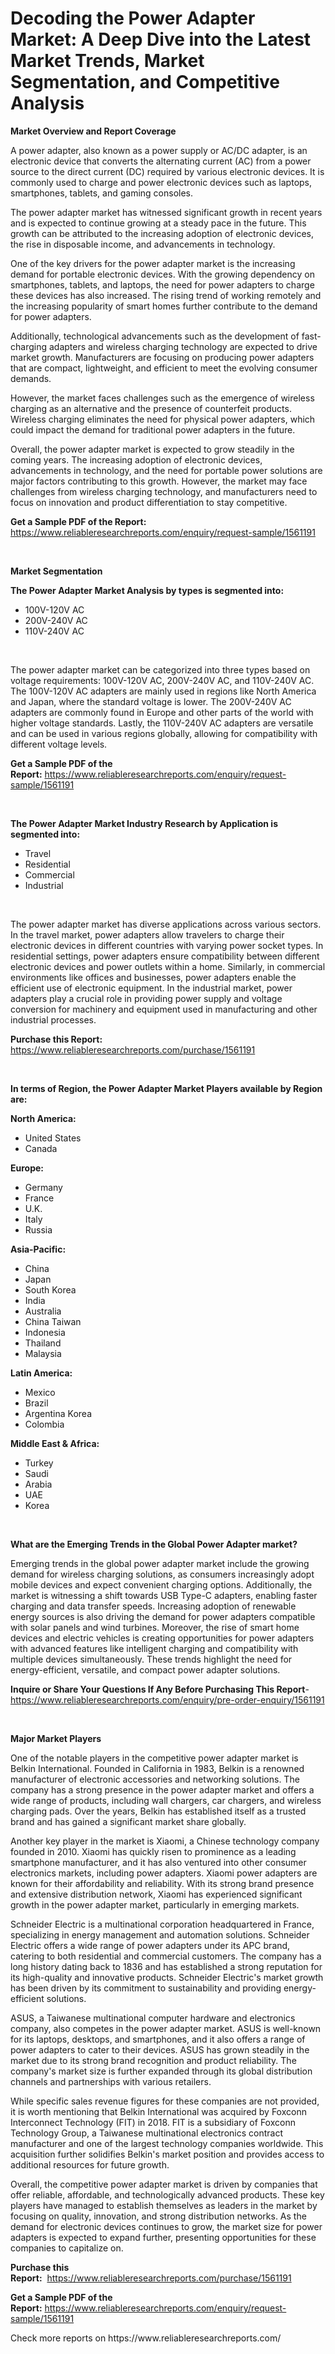 <p><h1>Decoding the Power Adapter Market: A Deep Dive into the Latest Market Trends, Market Segmentation, and Competitive Analysis</h1></p><p><strong>Market Overview and Report Coverage</strong></p>
<p><p>A power adapter, also known as a power supply or AC/DC adapter, is an electronic device that converts the alternating current (AC) from a power source to the direct current (DC) required by various electronic devices. It is commonly used to charge and power electronic devices such as laptops, smartphones, tablets, and gaming consoles.</p><p>The power adapter market has witnessed significant growth in recent years and is expected to continue growing at a steady pace in the future. This growth can be attributed to the increasing adoption of electronic devices, the rise in disposable income, and advancements in technology.</p><p>One of the key drivers for the power adapter market is the increasing demand for portable electronic devices. With the growing dependency on smartphones, tablets, and laptops, the need for power adapters to charge these devices has also increased. The rising trend of working remotely and the increasing popularity of smart homes further contribute to the demand for power adapters.</p><p>Additionally, technological advancements such as the development of fast-charging adapters and wireless charging technology are expected to drive market growth. Manufacturers are focusing on producing power adapters that are compact, lightweight, and efficient to meet the evolving consumer demands.</p><p>However, the market faces challenges such as the emergence of wireless charging as an alternative and the presence of counterfeit products. Wireless charging eliminates the need for physical power adapters, which could impact the demand for traditional power adapters in the future.</p><p>Overall, the power adapter market is expected to grow steadily in the coming years. The increasing adoption of electronic devices, advancements in technology, and the need for portable power solutions are major factors contributing to this growth. However, the market may face challenges from wireless charging technology, and manufacturers need to focus on innovation and product differentiation to stay competitive.</p></p>
<p><strong>Get a Sample PDF of the Report:</strong> <a href="https://www.reliableresearchreports.com/enquiry/request-sample/1561191">https://www.reliableresearchreports.com/enquiry/request-sample/1561191</a></p>
<p>&nbsp;</p>
<p><strong>Market Segmentation</strong></p>
<p><strong>The Power Adapter Market Analysis by types is segmented into:</strong></p>
<p><ul><li>100V-120V AC</li><li>200V-240V AC</li><li>110V-240V AC</li></ul></p>
<p>&nbsp;</p>
<p><p>The power adapter market can be categorized into three types based on voltage requirements: 100V-120V AC, 200V-240V AC, and 110V-240V AC. The 100V-120V AC adapters are mainly used in regions like North America and Japan, where the standard voltage is lower. The 200V-240V AC adapters are commonly found in Europe and other parts of the world with higher voltage standards. Lastly, the 110V-240V AC adapters are versatile and can be used in various regions globally, allowing for compatibility with different voltage levels.</p></p>
<p><strong>Get a Sample PDF of the Report:</strong>&nbsp;<a href="https://www.reliableresearchreports.com/enquiry/request-sample/1561191">https://www.reliableresearchreports.com/enquiry/request-sample/1561191</a></p>
<p>&nbsp;</p>
<p><strong>The Power Adapter Market Industry Research by Application is segmented into:</strong></p>
<p><ul><li>Travel</li><li>Residential</li><li>Commercial</li><li>Industrial</li></ul></p>
<p>&nbsp;</p>
<p><p>The power adapter market has diverse applications across various sectors. In the travel market, power adapters allow travelers to charge their electronic devices in different countries with varying power socket types. In residential settings, power adapters ensure compatibility between different electronic devices and power outlets within a home. Similarly, in commercial environments like offices and businesses, power adapters enable the efficient use of electronic equipment. In the industrial market, power adapters play a crucial role in providing power supply and voltage conversion for machinery and equipment used in manufacturing and other industrial processes.</p></p>
<p><strong>Purchase this Report:</strong>&nbsp; <a href="https://www.reliableresearchreports.com/purchase/1561191">https://www.reliableresearchreports.com/purchase/1561191</a></p>
<p>&nbsp;</p>
<p><strong>In terms of Region, the Power Adapter Market Players available by Region are:</strong></p>
<p>
    <p> <strong> North America: </strong>
        <ul>
            <li>United States</li>
            <li>Canada</li>
        </ul>
        </p> 
    <p> <strong> Europe: </strong>
        <ul>
            <li>Germany</li>
            <li>France</li>
            <li>U.K.</li>
            <li>Italy</li>
            <li>Russia</li>
        </ul>
        </p> 
    <p> <strong> Asia-Pacific: </strong>
        <ul>
            <li>China</li>
            <li>Japan</li>
            <li>South Korea</li>
            <li>India</li>
            <li>Australia</li>
            <li>China Taiwan</li>
            <li>Indonesia</li>
            <li>Thailand</li>
            <li>Malaysia</li>
        </ul>
        </p> 
    <p> <strong> Latin America: </strong>
        <ul>
            <li>Mexico</li>
            <li>Brazil</li>
            <li>Argentina Korea</li>
            <li>Colombia</li>
        </ul>
        </p> 
    <p> <strong> Middle East & Africa: </strong>
        <ul>
            <li>Turkey</li>
            <li>Saudi</li>
            <li>Arabia</li>
            <li>UAE</li>
            <li>Korea</li>
        </ul>
    </p>
    </p>
<p>&nbsp;</p>
<p><strong>What are the Emerging Trends in the Global Power Adapter market?</strong></p>
<p><p>Emerging trends in the global power adapter market include the growing demand for wireless charging solutions, as consumers increasingly adopt mobile devices and expect convenient charging options. Additionally, the market is witnessing a shift towards USB Type-C adapters, enabling faster charging and data transfer speeds. Increasing adoption of renewable energy sources is also driving the demand for power adapters compatible with solar panels and wind turbines. Moreover, the rise of smart home devices and electric vehicles is creating opportunities for power adapters with advanced features like intelligent charging and compatibility with multiple devices simultaneously. These trends highlight the need for energy-efficient, versatile, and compact power adapter solutions.</p></p>
<p><strong>Inquire or Share Your Questions If Any Before Purchasing This Report</strong>- <a href="https://www.reliableresearchreports.com/enquiry/pre-order-enquiry/1561191">https://www.reliableresearchreports.com/enquiry/pre-order-enquiry/1561191</a></p>
<p>&nbsp;</p>
<p><strong>Major Market Players</strong></p>
<p><p>One of the notable players in the competitive power adapter market is Belkin International. Founded in California in 1983, Belkin is a renowned manufacturer of electronic accessories and networking solutions. The company has a strong presence in the power adapter market and offers a wide range of products, including wall chargers, car chargers, and wireless charging pads. Over the years, Belkin has established itself as a trusted brand and has gained a significant market share globally.</p><p>Another key player in the market is Xiaomi, a Chinese technology company founded in 2010. Xiaomi has quickly risen to prominence as a leading smartphone manufacturer, and it has also ventured into other consumer electronics markets, including power adapters. Xiaomi power adapters are known for their affordability and reliability. With its strong brand presence and extensive distribution network, Xiaomi has experienced significant growth in the power adapter market, particularly in emerging markets.</p><p>Schneider Electric is a multinational corporation headquartered in France, specializing in energy management and automation solutions. Schneider Electric offers a wide range of power adapters under its APC brand, catering to both residential and commercial customers. The company has a long history dating back to 1836 and has established a strong reputation for its high-quality and innovative products. Schneider Electric's market growth has been driven by its commitment to sustainability and providing energy-efficient solutions.</p><p>ASUS, a Taiwanese multinational computer hardware and electronics company, also competes in the power adapter market. ASUS is well-known for its laptops, desktops, and smartphones, and it also offers a range of power adapters to cater to their devices. ASUS has grown steadily in the market due to its strong brand recognition and product reliability. The company's market size is further expanded through its global distribution channels and partnerships with various retailers.</p><p>While specific sales revenue figures for these companies are not provided, it is worth mentioning that Belkin International was acquired by Foxconn Interconnect Technology (FIT) in 2018. FIT is a subsidiary of Foxconn Technology Group, a Taiwanese multinational electronics contract manufacturer and one of the largest technology companies worldwide. This acquisition further solidifies Belkin's market position and provides access to additional resources for future growth.</p><p>Overall, the competitive power adapter market is driven by companies that offer reliable, affordable, and technologically advanced products. These key players have managed to establish themselves as leaders in the market by focusing on quality, innovation, and strong distribution networks. As the demand for electronic devices continues to grow, the market size for power adapters is expected to expand further, presenting opportunities for these companies to capitalize on.</p></p>
<p><strong>Purchase this Report:</strong>&nbsp;&nbsp;<a href="https://www.reliableresearchreports.com/purchase/1561191">https://www.reliableresearchreports.com/purchase/1561191</a></p>
<p></p>
<p><strong>Get a Sample PDF of the Report:</strong>&nbsp;<a href="https://www.reliableresearchreports.com/enquiry/request-sample/1561191">https://www.reliableresearchreports.com/enquiry/request-sample/1561191</a></p>
<p>Check more reports on https://www.reliableresearchreports.com/</p>